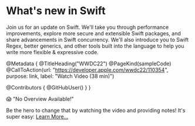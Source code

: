 # What's new in Swift

Join us for an update on Swift. We'll take you through performance improvements, explore more secure and extensible Swift packages, and share advancements in Swift concurrency. We'll also introduce you to Swift Regex, better generics, and other tools built into the language to help you write more flexible & expressive code.

@Metadata {
   @TitleHeading("WWDC22")
   @PageKind(sampleCode)
   @CallToAction(url: "https://developer.apple.com/wwdc22/110354", purpose: link, label: "Watch Video (38 min)")

   @Contributors {
      @GitHubUser(<replace this with your GitHub handle>)
   }
}

😱 "No Overview Available!"

Be the hero to change that by watching the video and providing notes! It's super easy:
 [Learn More…](https://wwdcnotes.github.io/WWDCNotes/documentation/wwdcnotes/contributing)
